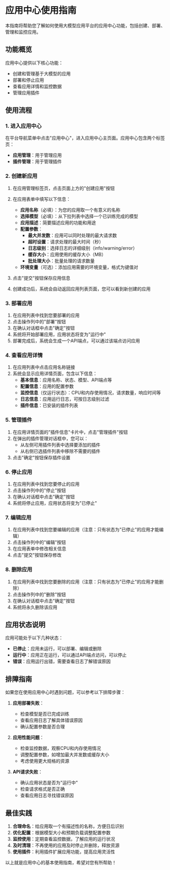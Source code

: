 # 应用中心使用指南

本指南将帮助您了解如何使用大模型应用平台的应用中心功能，包括创建、部署、管理和监控应用。

## 功能概览

应用中心提供以下核心功能：

- 创建和管理基于大模型的应用
- 部署和停止应用
- 查看应用详情和监控数据
- 管理应用插件

## 使用流程

### 1. 进入应用中心

在平台导航菜单中点击"应用中心"，进入应用中心主页面。应用中心包含两个标签页：
- **应用管理**：用于管理应用
- **插件管理**：用于管理插件

### 2. 创建新应用

1. 在应用管理标签页，点击页面上方的"创建应用"按钮
2. 在应用表单中填写以下信息：
   - **应用名称**（必填）：为您的应用取一个有意义的名称
   - **选择模型**（必填）：从下拉列表中选择一个已训练完成的模型
   - **应用描述**：简要描述应用的功能和用途
   - **配置参数**：
     - **最大并发数**：应用可以同时处理的最大请求数
     - **超时设置**：请求处理的最大时间（秒）
     - **日志级别**：选择日志的详细级别（info/warning/error）
     - **缓存大小**：应用使用的缓存大小（MB）
     - **批处理大小**：批量处理的请求数量
   - **环境变量**（可选）：添加应用需要的环境变量，格式为键值对

3. 点击"提交"按钮保存应用信息
4. 创建成功后，系统会自动返回应用列表页面，您可以看到新创建的应用

### 3. 部署应用

1. 在应用列表中找到您要部署的应用
2. 点击操作列中的"部署"按钮
3. 在确认对话框中点击"确定"按钮
4. 系统将开始部署应用，应用状态将变为"运行中"
5. 部署完成后，系统会生成一个API端点，可以通过该端点访问应用

### 4. 查看应用详情

1. 在应用列表中点击应用名称链接
2. 系统会显示应用详情页面，包含以下信息：
   - **基本信息**：应用名称、状态、模型、API端点等
   - **配置信息**：应用的配置参数
   - **监控信息**（仅运行状态）：CPU和内存使用情况，请求数量，响应时间等
   - **日志信息**：应用运行日志，可按日志级别过滤
   - **插件信息**：已安装的插件列表

### 5. 管理插件

1. 在应用详情页面的"插件信息"卡片中，点击"管理插件"按钮
2. 在弹出的插件管理对话框中，您可以：
   - 从左侧可用插件列表中选择要添加的插件
   - 从右侧已选插件列表中移除不需要的插件
3. 点击"确定"按钮保存插件设置

### 6. 停止应用

1. 在应用列表中找到您要停止的应用
2. 点击操作列中的"停止"按钮
3. 在确认对话框中点击"确定"按钮
4. 系统将停止应用，应用状态将变为"已停止"

### 7. 编辑应用

1. 在应用列表中找到您要编辑的应用（注意：只有状态为"已停止"的应用才能编辑）
2. 点击操作列中的"编辑"按钮
3. 在应用表单中修改相关信息
4. 点击"提交"按钮保存修改

### 8. 删除应用

1. 在应用列表中找到您要删除的应用（注意：只有状态为"已停止"的应用才能删除）
2. 点击操作列中的"删除"按钮
3. 在确认对话框中点击"确定"按钮
4. 系统将永久删除该应用

## 应用状态说明

应用可能处于以下几种状态：

- **已停止**：应用未运行，可以部署、编辑或删除
- **运行中**：应用正在运行，可以通过API端点访问，可以停止
- **错误**：应用运行出错，需要查看日志了解错误原因

## 排障指南

如果您在使用应用中心时遇到问题，可以参考以下排障步骤：

1. **应用部署失败**：
   - 检查模型是否已完成训练
   - 查看应用日志了解具体错误原因
   - 确认配置参数是否合理

2. **应用性能问题**：
   - 检查监控数据，观察CPU和内存使用情况
   - 调整配置参数，如增加最大并发数或缓存大小
   - 考虑使用更大规格的资源

3. **API请求失败**：
   - 确认应用状态是否为"运行中"
   - 检查请求格式是否正确
   - 查看应用日志寻找错误原因

## 最佳实践

1. **合理命名**：给应用取一个有描述性的名称，方便日后识别
2. **优化配置**：根据模型大小和预期负载调整配置参数
3. **监控使用**：定期查看监控数据，了解应用的运行状况
4. **及时清理**：不再使用的应用及时停止并删除，释放资源
5. **使用插件**：利用插件扩展应用功能，提高应用灵活性

以上就是应用中心的基本使用指南，希望对您有所帮助！ 